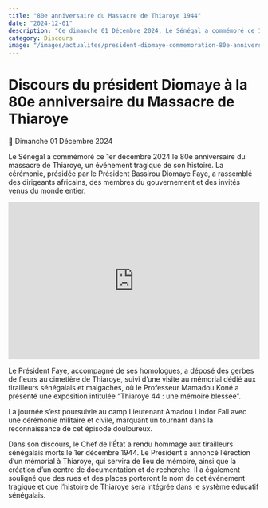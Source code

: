 ```yaml
---
title: "80e anniversaire du Massacre de Thiaroye 1944"
date: "2024-12-01"
description: "Ce dimanche 01 Décembre 2024, Le Sénégal a commémoré ce 1er décembre 2024 le 80e anniversaire du massacre de Thiaroye, un événement tragique de son histoire. La cérémonie, présidée par le Président Bassirou Diomaye Faye, a rassemblé des dirigeants africains, des membres du gouvernement et des invités venus du monde entier."
category: Discours
image: "/images/actualites/president-diomaye-commemoration-80e-anniversaire-du-massacre-de-thiaroye-2.jpg"
---
```


# Discours du président Diomaye à la 80e anniversaire du Massacre de Thiaroye

📅 Dimanche 01 Décembre 2024

Le Sénégal a commémoré ce 1er décembre 2024 le 80e anniversaire du massacre de Thiaroye, un événement tragique de son histoire. La cérémonie, présidée par le Président Bassirou Diomaye Faye, a rassemblé des dirigeants africains, des membres du gouvernement et des invités venus du monde entier.

<iframe class="video" width="100%" height="315" src="https://www.youtube.com/embed/yvktNzAPkLQ?rel=0&modestbranding=1&origin=https://www.vie-publique.sn" frameborder="0" allow="autoplay; encrypted-media" allowfullscreen></iframe>

Le Président Faye, accompagné de ses homologues, a déposé des gerbes de fleurs au cimetière de Thiaroye, suivi d’une visite au mémorial dédié aux tirailleurs sénégalais et malgaches, où le Professeur Mamadou Koné a présenté une exposition intitulée “Thiaroye 44 : une mémoire blessée”.

La journée s’est poursuivie au camp Lieutenant Amadou Lindor Fall avec une cérémonie militaire et civile, marquant un tournant dans la reconnaissance de cet épisode douloureux.

Dans son discours, le Chef de l’État a rendu hommage aux tirailleurs sénégalais morts le 1er décembre 1944. Le Président a annoncé l’érection d’un mémorial à Thiaroye, qui servira de lieu de mémoire, ainsi que la création d’un centre de documentation et de recherche. Il a également souligné que des rues et des places porteront le nom de cet événement tragique et que l’histoire de Thiaroye sera intégrée dans le système éducatif sénégalais.
